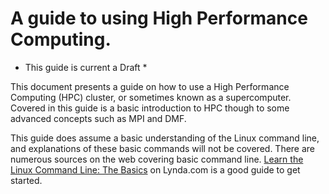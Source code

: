 # A guide to using High Performance Computing.

* This guide is current a Draft *

This document presents a guide on how to use a High Performance Computing (HPC) cluster, or sometimes known as a supercomputer. Covered in this guide is a basic introduction to HPC though to some advanced concepts such as MPI and DMF.

This guide does assume a basic understanding of the Linux command line, and explanations of these basic commands will not be covered. There are numerous sources on the web covering basic command line. [Learn the Linux Command Line: The Basics](https://www.lynda.com/Linux-tutorials/Learn-Linux-Command-Line-Basics/435539-2.html) on Lynda.com is a good guide to get started.




